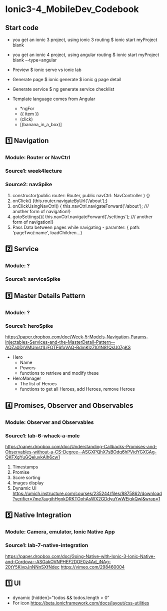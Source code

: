 # Ionic3-4_MobileDev_Codebook
## Start code
- you get an ionic 3 project, using ionic 3 routing
$ ionic start myProject blank
- you get an ionic 4 project, using angular routing
$ ionic start myProject blank --type=angular

- Preview
$ ionic serve vs ionic lab

- Generate page
$ ionic generate
$ ionic g page detail

- Generate service
$ ng generate service checklist

- Template language comes from Angular
    * *ngFor
    * {{ item }}
    * (click)
    * [(banana_in_a_box)]


## 1️⃣ Navigation 
### Module: Router or NavCtrl
### Source1: week4lecture
### Source2: navSpike
1. constructor(public router: Router, public navCtrl: NavController ) {}
2. onClick() {this.router.navigateByUrl('/about');}
3. onClickUsingNavCtrl() { this.navCtrl.navigateForward('/about'); /// another form of navigation!}
4. gotoSettings(){ this.navCtrl.navigateForward('/settings'); /// another form of navigation!}
5. Pass Data between pages while navigating - paramter: { path: 'pageTwo/:name', loadChildren...}

## 2️⃣ Service 
### Module: ?
### Source1: serviceSpike

## 3️⃣ Master Details Pattern 
### Module: ?
### Source1: heroSpike
https://paper.dropbox.com/doc/Week-5-Models-Navigation-Params-Injectables-Services-and-the-MasterDetail-Pattern--AOZa0DrVMUmst1LjFOTF6fxVAQ-BdmKIzZI01N81QsU07gKS
- Hero
  - Name
  - Powers
  - functions to retrieve and modify these
- HeroManager
  - The list of Heroes
  - functions to get all Heroes, add Heroes, remove Heroes
 
## 4️⃣ Promises, Observer and Observables 
### Module: Observer and Observables 
### Source1: lab-6-whack-a-mole
https://paper.dropbox.com/doc/Understanding-Callbacks-Promises-and-Observables-without-a-CS-Degree--ASGXPQhX7sBOdq6hPVidYGXGAg-QKFXgYuGQeluvkAlh6cw1
1. Timestamps
2. Promise
3. Score sorting
4. Images display
5. Dynamic UI
https://umich.instructure.com/courses/235244/files/8875862/download?verifier=7me7augihHgnkDRKTOohAsWX2GDdyuYwWEjqkQwl&wrap=1

## 5️⃣ Native Integration 
### Module: Camera, emulator, Ionic Native App 
### Source1: lab-7-native-integration
https://paper.dropbox.com/doc/Going-Native-with-Ionic-3-Ionic-Native-and-Cordova--ASGakOVNPHEF2DOE0z4Ad_iNAg-20tY5KivpJnNNnSXfNdec
https://vimeo.com/298460004

## 1️⃣ UI
- dynamic
[hidden]="todos &amp;&amp; todos.length &gt; 0”
- For icon
https://beta.ionicframework.com/docs/layout/css-utilities <ion-icon slot="icon-only" name="add-circle"></ion-icon>
